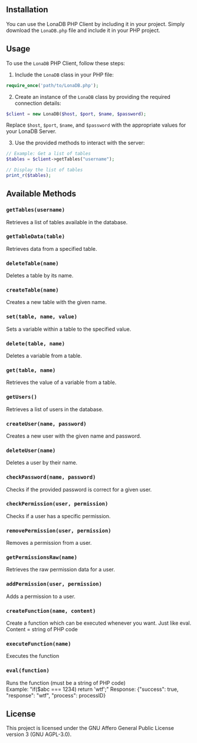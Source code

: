 ## Installation

You can use the LonaDB PHP Client by including it in your project. Simply download the `LonaDB.php` file and include it in your PHP project.

## Usage

To use the `LonaDB` PHP Client, follow these steps:

1. Include the `LonaDB` class in your PHP file:

```php
require_once('path/to/LonaDB.php');
```

2. Create an instance of the `LonaDB` class by providing the required connection details:

```php
$client = new LonaDB($host, $port, $name, $password);
```

Replace `$host`, `$port`, `$name`, and `$password` with the appropriate values for your LonaDB Server.

3. Use the provided methods to interact with the server:

```php
// Example: Get a list of tables
$tables = $client->getTables("username");

// Display the list of tables
print_r($tables);
```

## Available Methods

### `getTables(username)`

Retrieves a list of tables available in the database.

### `getTableData(table)`

Retrieves data from a specified table.

### `deleteTable(name)`

Deletes a table by its name.

### `createTable(name)`

Creates a new table with the given name.

### `set(table, name, value)`

Sets a variable within a table to the specified value.

### `delete(table, name)`

Deletes a variable from a table.

### `get(table, name)`

Retrieves the value of a variable from a table.

### `getUsers()`

Retrieves a list of users in the database.

### `createUser(name, password)`

Creates a new user with the given name and password.

### `deleteUser(name)`

Deletes a user by their name.

### `checkPassword(name, password)`

Checks if the provided password is correct for a given user.

### `checkPermission(user, permission)`

Checks if a user has a specific permission.

### `removePermission(user, permission)`

Removes a permission from a user.

### `getPermissionsRaw(name)`

Retrieves the raw permission data for a user.

### `addPermission(user, permission)`

Adds a permission to a user.

### `createFunction(name, content)`

Create a function which can be executed whenever you want. Just like eval.
Content = string of PHP code

### `executeFunction(name)`

Executes the function

### `eval(function)`

Runs the function (must be a string of PHP code) </br>
Example: "if($abc === 1234) return 'wtf';"
Response: {"success": true, "response": "wtf", "process": processID}

## License

This project is licensed under the GNU Affero General Public License version 3 (GNU AGPL-3.0).